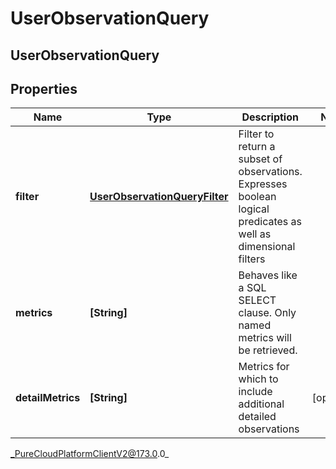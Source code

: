 # UserObservationQuery

## UserObservationQuery

## Properties

|Name | Type | Description | Notes|
|------------ | ------------- | ------------- | -------------|
| **filter** | [**UserObservationQueryFilter**](UserObservationQueryFilter) | Filter to return a subset of observations. Expresses boolean logical predicates as well as dimensional filters | |
| **metrics** | **[String]** | Behaves like a SQL SELECT clause. Only named metrics will be retrieved. | |
| **detailMetrics** | **[String]** | Metrics for which to include additional detailed observations | [optional] |



_PureCloudPlatformClientV2@173.0.0_
